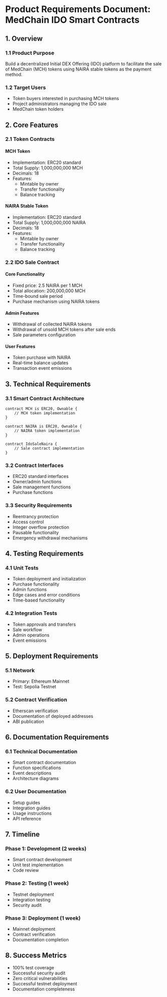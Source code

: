 # Product Requirements Document: MedChain IDO Smart Contracts

## 1. Overview
### 1.1 Product Purpose
Build a decentralized Initial DEX Offering (IDO) platform to facilitate the sale of MedChain (MCH) tokens using NAIRA stable tokens as the payment method.

### 1.2 Target Users
- Token buyers interested in purchasing MCH tokens
- Project administrators managing the IDO sale
- MedChain token holders

## 2. Core Features

### 2.1 Token Contracts
#### MCH Token
- Implementation: ERC20 standard
- Total Supply: 1,000,000,000 MCH
- Decimals: 18
- Features:
  - Mintable by owner
  - Transfer functionality
  - Balance tracking

#### NAIRA Stable Token
- Implementation: ERC20 standard
- Total Supply: 1,000,000,000 NAIRA
- Decimals: 18
- Features:
  - Mintable by owner
  - Transfer functionality
  - Balance tracking

### 2.2 IDO Sale Contract
#### Core Functionality
- Fixed price: 2.5 NAIRA per 1 MCH
- Total allocation: 200,000,000 MCH
- Time-bound sale period
- Purchase mechanism using NAIRA tokens

#### Admin Features
- Withdrawal of collected NAIRA tokens
- Withdrawal of unsold MCH tokens after sale ends
- Sale parameters configuration

#### User Features
- Token purchase with NAIRA
- Real-time balance updates
- Transaction event emissions

## 3. Technical Requirements

### 3.1 Smart Contract Architecture
```solidity
contract MCH is ERC20, Ownable {
    // MCH token implementation
}

contract NAIRA is ERC20, Ownable {
    // NAIRA token implementation
}

contract IdoSaleNaira {
    // Sale contract implementation
}
```

### 3.2 Contract Interfaces
- ERC20 standard interfaces
- Owner/admin functions
- Sale management functions
- Purchase functions

### 3.3 Security Requirements
- Reentrancy protection
- Access control
- Integer overflow protection
- Pausable functionality
- Emergency withdrawal mechanisms

## 4. Testing Requirements

### 4.1 Unit Tests
- Token deployment and initialization
- Purchase functionality
- Admin functions
- Edge cases and error conditions
- Time-based functionality

### 4.2 Integration Tests
- Token approvals and transfers
- Sale workflow
- Admin operations
- Event emissions

## 5. Deployment Requirements

### 5.1 Network
- Primary: Ethereum Mainnet
- Test: Sepolia Testnet

### 5.2 Contract Verification
- Etherscan verification
- Documentation of deployed addresses
- ABI publication

## 6. Documentation Requirements

### 6.1 Technical Documentation
- Smart contract documentation
- Function specifications
- Event descriptions
- Architecture diagrams

### 6.2 User Documentation
- Setup guides
- Integration guides
- Usage instructions
- API reference

## 7. Timeline

### Phase 1: Development (2 weeks)
- Smart contract development
- Unit test implementation
- Code review

### Phase 2: Testing (1 week)
- Testnet deployment
- Integration testing
- Security audit

### Phase 3: Deployment (1 week)
- Mainnet deployment
- Contract verification
- Documentation completion

## 8. Success Metrics
- 100% test coverage
- Successful security audit
- Zero critical vulnerabilities
- Successful testnet deployment
- Documentation completeness